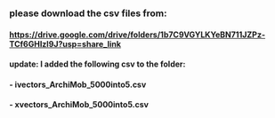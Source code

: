 ### please download the csv files from: 
#### https://drive.google.com/drive/folders/1b7C9VGYLKYeBN711JZPz-TCf6GHIzl9J?usp=share_link
#### update: I added the following csv to the folder:
#### - ivectors_ArchiMob_5000into5.csv
#### - xvectors_ArchiMob_5000into5.csv
